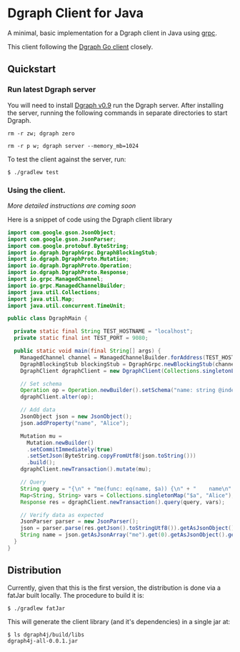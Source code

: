 # Dgraph Client for Java

A minimal, basic implementation for a Dgraph client in Java using [grpc].

[grpc]: https://grpc.io/

This client following the [Dgraph Go client][goclient] closely.

[goclient]: https://github.com/dgraph-io/dgraph/tree/master/client

## Quickstart

### Run latest Dgraph server
You will need to install [Dgraph v0.9][v0.9] run the Dgraph server. After installing
the server, running the following commands in separate directories to start
Dgraph.

[v0.9]: https://github.com/dgraph-io/dgraph/releases


```
rm -r zw; dgraph zero
```

```
rm -r p w; dgraph server --memory_mb=1024
```

To test the client against the server, run:

```shell
$ ./gradlew test
```

### Using the client.

_More detailed instructions are coming soon_

Here is a snippet of code using the Dgraph client library

```java
import com.google.gson.JsonObject;
import com.google.gson.JsonParser;
import com.google.protobuf.ByteString;
import io.dgraph.DgraphGrpc.DgraphBlockingStub;
import io.dgraph.DgraphProto.Mutation;
import io.dgraph.DgraphProto.Operation;
import io.dgraph.DgraphProto.Response;
import io.grpc.ManagedChannel;
import io.grpc.ManagedChannelBuilder;
import java.util.Collections;
import java.util.Map;
import java.util.concurrent.TimeUnit;

public class DgraphMain {

  private static final String TEST_HOSTNAME = "localhost";
  private static final int TEST_PORT = 9080;

  public static void main(final String[] args) {
    ManagedChannel channel = ManagedChannelBuilder.forAddress(TEST_HOSTNAME, TEST_PORT).usePlaintext(true).build();
    DgraphBlockingStub blockingStub = DgraphGrpc.newBlockingStub(channel);
    DgraphClient dgraphClient = new DgraphClient(Collections.singletonList(blockingStub));

    // Set schema
    Operation op = Operation.newBuilder().setSchema("name: string @index(exact) .").build();
    dgraphClient.alter(op);

    // Add data
    JsonObject json = new JsonObject();
    json.addProperty("name", "Alice");

    Mutation mu =
      Mutation.newBuilder()
      .setCommitImmediately(true)
      .setSetJson(ByteString.copyFromUtf8(json.toString()))
      .build();
    dgraphClient.newTransaction().mutate(mu);

    // Query
    String query = "{\n" + "me(func: eq(name, $a)) {\n" + "    name\n" + "  }\n" + "}";
    Map<String, String> vars = Collections.singletonMap("$a", "Alice");
    Response res = dgraphClient.newTransaction().query(query, vars);

    // Verify data as expected
    JsonParser parser = new JsonParser();
    json = parser.parse(res.getJson().toStringUtf8()).getAsJsonObject();
    String name = json.getAsJsonArray("me").get(0).getAsJsonObject().get("name").getAsString();
  }
}
```

## Distribution

Currently, given that this is the first version, the distribution is done via a fatJar
built locally. The procedure to build it is:

```shell
$ ./gradlew fatJar
```

This will generate the client library (and it's dependencies) in a single jar at:
```shell
$ ls dgraph4j/build/libs
dgraph4j-all-0.0.1.jar
```

